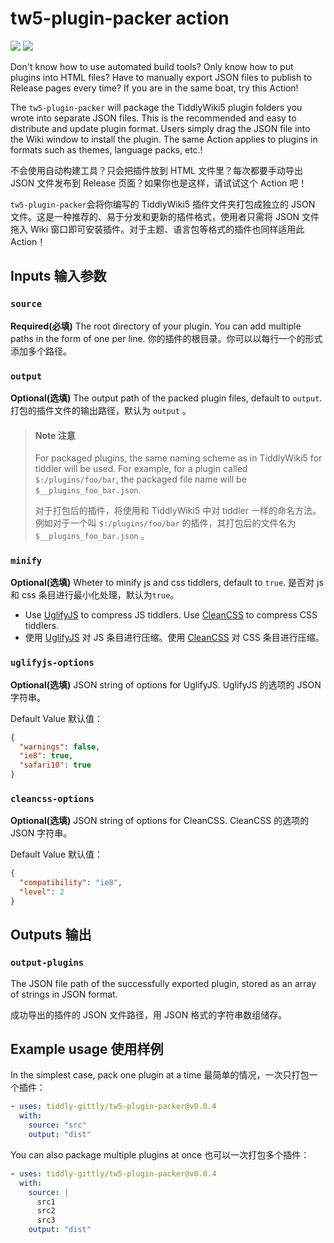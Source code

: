# tw5-plugin-packer action

[![](https://img.shields.io/badge/Version-v0.0.4-green)](https://github.com/tiddly-gittly/tw5-plugin-packer/releases/tag/v0.0.4) [![](https://img.shields.io/badge/Join-TW5CPL-yellow)](https://github.com/tiddly-gittly/TiddlyWiki-CPL)

Don't know how to use automated build tools? Only know how to put plugins into HTML files? Have to manually export JSON files to publish to Release pages every time? If you are in the same boat, try this Action!

The `tw5-plugin-packer` will package the TiddlyWiki5 plugin folders you wrote into separate JSON files. This is the recommended and easy to distribute and update plugin format. Users simply drag the JSON file into the Wiki window to install the plugin. The same Action applies to plugins in formats such as themes, language packs, etc.!

不会使用自动构建工具？只会把插件放到 HTML 文件里？每次都要手动导出 JSON 文件发布到 Release 页面？如果你也是这样，请试试这个 Action 吧！

`tw5-plugin-packer`会将你编写的 TiddlyWiki5 插件文件夹打包成独立的 JSON 文件。这是一种推荐的、易于分发和更新的插件格式，使用者只需将 JSON 文件拖入 Wiki 窗口即可安装插件。对于主题、语言包等格式的插件也同样适用此 Action！

## Inputs 输入参数

### `source`

**Required(必填)** The root directory of your plugin. You can add multiple paths in the form of one per line. 你的插件的根目录。你可以以每行一个的形式添加多个路径。

### `output`

**Optional(选填)** The output path of the packed plugin files, default to `output`. 打包的插件文件的输出路径，默认为 `output` 。

> #### Note 注意
>
> For packaged plugins, the same naming scheme as in TiddlyWiki5 for tiddler will be used. For example, for a plugin called `$:/plugins/foo/bar`, the packaged file name will be `$__plugins_foo_bar.json`.
>
> 对于打包后的插件，将使用和 TiddlyWiki5 中对 tiddler 一样的命名方法。例如对于一个叫 `$:/plugins/foo/bar` 的插件，其打包后的文件名为 `$__plugins_foo_bar.json` 。

### `minify`

**Optional(选填)** Wheter to minify js and css tiddlers, default to `true`. 是否对 js 和 css 条目进行最小化处理，默认为`true`。

- Use [UglifyJS](https://github.com/mishoo/UglifyJS/tree/harmony#minify-options) to compress JS tiddlers. Use [CleanCSS](https://github.com/clean-css/clean-css#use) to compress CSS tiddlers.
- 使用 [UglifyJS](https://github.com/mishoo/UglifyJS/tree/harmony#minify-options) 对 JS 条目进行压缩。使用 [CleanCSS](https://github.com/clean-css/clean-css#use) 对 CSS 条目进行压缩。

### `uglifyjs-options`

**Optional(选填)** JSON string of options for UglifyJS. UglifyJS 的选项的 JSON 字符串。

Default Value 默认值：

```json
{
  "warnings": false,
  "ie8": true,
  "safari10": true
}
```

### `cleancss-options`

**Optional(选填)** JSON string of options for CleanCSS. CleanCSS 的选项的 JSON 字符串。

Default Value 默认值：

```json
{
  "compatibility": "ie8",
  "level": 2
}
```

## Outputs 输出

### `output-plugins`

The JSON file path of the successfully exported plugin, stored as an array of strings in JSON format.

成功导出的插件的 JSON 文件路径，用 JSON 格式的字符串数组储存。

## Example usage 使用样例

In the simplest case, pack one plugin at a time 最简单的情况，一次只打包一个插件：

```yaml
- uses: tiddly-gittly/tw5-plugin-packer@v0.0.4
  with:
    source: "src"
    output: "dist"
```

You can also package multiple plugins at once 也可以一次打包多个插件：

```yaml
- uses: tiddly-gittly/tw5-plugin-packer@v0.0.4
  with:
    source: |
      src1
      src2
      src3
    output: "dist"
```

